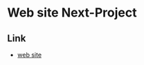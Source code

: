 # Web site Next-Project



## Link
-   [web site](https://next-project-4nns8vscg-artemhorbunov1234.vercel.app/#)
